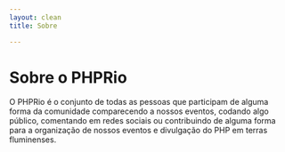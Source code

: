 ```yaml
---
layout: clean
title: Sobre

---
```

# Sobre o PHPRio

O PHPRio é o conjunto de todas as pessoas que participam de alguma forma da
comunidade comparecendo a nossos eventos, codando algo público, comentando em
redes sociais ou contribuindo de alguma forma para a organização de nossos
eventos e divulgação do PHP em terras fluminenses.
